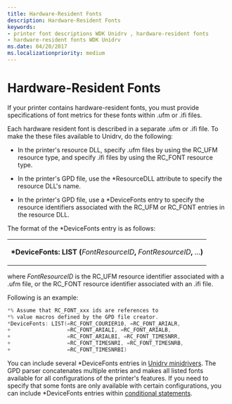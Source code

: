 ```yaml
---
title: Hardware-Resident Fonts
description: Hardware-Resident Fonts
keywords:
- printer font descriptions WDK Unidrv , hardware-resident fonts
- hardware-resident fonts WDK Unidrv
ms.date: 04/20/2017
ms.localizationpriority: medium
---
```


# Hardware-Resident Fonts





If your printer contains hardware-resident fonts, you must provide specifications of font metrics for these fonts within .ufm or .ifi files.

Each hardware resident font is described in a separate .ufm or .ifi file. To make the these files available to Unidrv, do the following:

-   In the printer's resource DLL, specify .ufm files by using the RC\_UFM resource type, and specify .ifi files by using the RC\_FONT resource type.

-   In the printer's GPD file, use the \*ResourceDLL attribute to specify the resource DLL's name.

-   In the printer's GPD file, use a \*DeviceFonts entry to specify the resource identifiers associated with the RC\_UFM or RC\_FONT entries in the resource DLL.

The format of the \*DeviceFonts entry is as follows:

<table>
<colgroup>
<col width="100%" />
</colgroup>
<tbody>
<tr class="odd">
<td><p><strong>*DeviceFonts: LIST (</strong><em>FontResourceID</em><strong>,</strong> <em>FontResourceID</em><strong>,</strong> ...<strong>)</strong></p></td>
</tr>
</tbody>
</table>

 

where *FontResourceID* is the RC\_UFM resource identifier associated with a .ufm file, or the RC\_FONT resource identifier associated with an .ifi file.

Following is an example:

```cpp
*% Assume that RC_FONT_xxx ids are references to 
*% value macros defined by the GPD file creator.
*DeviceFonts: LIST(=RC_FONT_COURIER10, =RC_FONT_ARIALR,
+                  =RC_FONT_ARIALI, =RC_FONT_ARIALB, 
+                  =RC_FONT_ARIALBI, =RC_FONT_TIMESNRR,
+                  =RC_FONT_TIMESNRI, =RC_FONT_TIMESNRB,
+                  =RC_FONT_TIMESNRBI)
```

You can include several \*DeviceFonts entries in [Unidrv minidrivers](unidrv-minidrivers.md). The GPD parser concatenates multiple entries and makes all listed fonts available for all configurations of the printer's features. If you need to specify that some fonts are only available with certain configurations, you can include \*DeviceFonts entries within [conditional statements](conditional-statements.md).

 

 




